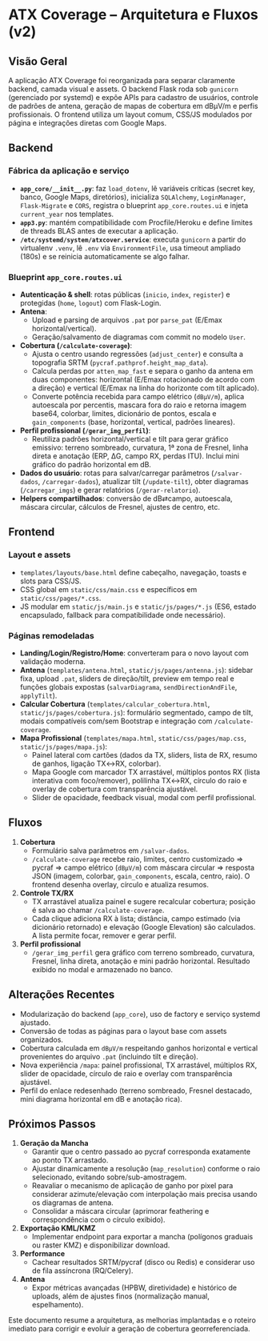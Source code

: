 # ATX Coverage – Arquitetura e Fluxos (v2)

## Visão Geral

A aplicação ATX Coverage foi reorganizada para separar claramente backend, camada visual e assets. O backend Flask roda sob `gunicorn` (gerenciado por systemd) e expõe APIs para cadastro de usuários, controle de padrões de antena, geração de mapas de cobertura em dBµV/m e perfis profissionais. O frontend utiliza um layout comum, CSS/JS modulados por página e integrações diretas com Google Maps.

## Backend

### Fábrica da aplicação e serviço
- **`app_core/__init__.py`**: faz `load_dotenv`, lê variáveis críticas (secret key, banco, Google Maps, diretórios), inicializa `SQLAlchemy`, `LoginManager`, `Flask-Migrate` e `CORS`, registra o blueprint `app_core.routes.ui` e injeta `current_year` nos templates.
- **`app3.py`**: mantém compatibilidade com Procfile/Heroku e define limites de threads BLAS antes de executar a aplicação.
- **`/etc/systemd/system/atxcover.service`**: executa `gunicorn` a partir do virtualenv `.venv`, lê `.env` via `EnvironmentFile`, usa timeout ampliado (180s) e se reinicia automaticamente se algo falhar.

### Blueprint `app_core.routes.ui`
- **Autenticação & shell**: rotas públicas (`inicio`, `index`, `register`) e protegidas (`home`, `logout`) com Flask-Login.
- **Antena**:
  - Upload e parsing de arquivos `.pat` por `parse_pat` (E/Emax horizontal/vertical).
  - Geração/salvamento de diagramas com commit no modelo `User`.
- **Cobertura (`/calculate-coverage`)**:
  - Ajusta o centro usando regressões (`adjust_center`) e consulta a topografia SRTM (`pycraf.pathprof.height_map_data`).
  - Calcula perdas por `atten_map_fast` e separa o ganho da antena em duas componentes: horizontal (E/Emax rotacionado de acordo com a direção) e vertical (E/Emax na linha do horizonte com tilt aplicado).
  - Converte potência recebida para campo elétrico (`dBµV/m`), aplica autoescala por percentis, mascara fora do raio e retorna imagem base64, colorbar, limites, dicionário de pontos, escala e `gain_components` (base, horizontal, vertical, padrões lineares).
- **Perfil profissional (`/gerar_img_perfil`)**:
  - Reutiliza padrões horizontal/vertical e tilt para gerar gráfico emissivo: terreno sombreado, curvatura, 1ª zona de Fresnel, linha direta e anotação (ERP, ΔG, campo RX, perdas ITU). Inclui mini gráfico do padrão horizontal em dB.
- **Dados do usuário**: rotas para salvar/carregar parâmetros (`/salvar-dados`, `/carregar-dados`), atualizar tilt (`/update-tilt`), obter diagramas (`/carregar_imgs`) e gerar relatórios (`/gerar-relatorio`).
- **Helpers compartilhados**: conversão de dB⇄campo, autoescala, máscara circular, cálculos de Fresnel, ajustes de centro, etc.

## Frontend

### Layout e assets
- `templates/layouts/base.html` define cabeçalho, navegação, toasts e slots para CSS/JS.
- CSS global em `static/css/main.css` e específicos em `static/css/pages/*.css`.
- JS modular em `static/js/main.js` e `static/js/pages/*.js` (ES6, estado encapsulado, fallback para compatibilidade onde necessário).

### Páginas remodeladas
- **Landing/Login/Registro/Home**: converteram para o novo layout com validação moderna.
- **Antena** (`templates/antena.html`, `static/js/pages/antenna.js`): sidebar fixa, upload `.pat`, sliders de direção/tilt, preview em tempo real e funções globais expostas (`salvarDiagrama`, `sendDirectionAndFile`, `applyTilt`).
- **Calcular Cobertura** (`templates/calcular_cobertura.html`, `static/js/pages/cobertura.js`): formulário segmentado, campo de tilt, modais compatíveis com/sem Bootstrap e integração com `/calculate-coverage`.
- **Mapa Profissional** (`templates/mapa.html`, `static/css/pages/map.css`, `static/js/pages/mapa.js`):
  - Painel lateral com cartões (dados da TX, sliders, lista de RX, resumo de ganhos, ligação TX↔RX, colorbar).
  - Mapa Google com marcador TX arrastável, múltiplos pontos RX (lista interativa com foco/remover), polilinha TX↔RX, círculo do raio e overlay de cobertura com transparência ajustável.
  - Slider de opacidade, feedback visual, modal com perfil profissional.

## Fluxos

1. **Cobertura**
   - Formulário salva parâmetros em `/salvar-dados`.
   - `/calculate-coverage` recebe raio, limites, centro customizado ⇒ pycraf ⇒ campo elétrico (`dBµV/m`) com máscara circular ⇒ resposta JSON (imagem, colorbar, `gain_components`, escala, centro, raio). O frontend desenha overlay, círculo e atualiza resumos.
2. **Controle TX/RX**
   - TX arrastável atualiza painel e sugere recalcular cobertura; posição é salva ao chamar `/calculate-coverage`.
   - Cada clique adiciona RX à lista; distância, campo estimado (via dicionário retornado) e elevação (Google Elevation) são calculados. A lista permite focar, remover e gerar perfil.
3. **Perfil profissional**
   - `/gerar_img_perfil` gera gráfico com terreno sombreado, curvatura, Fresnel, linha direta, anotação e mini padrão horizontal. Resultado exibido no modal e armazenado no banco.

## Alterações Recentes
- Modularização do backend (`app_core`), uso de factory e serviço systemd ajustado.
- Conversão de todas as páginas para o layout base com assets organizados.
- Cobertura calculada em `dBµV/m` respeitando ganhos horizontal e vertical provenientes do arquivo `.pat` (incluindo tilt e direção).
- Nova experiência `/mapa`: painel profissional, TX arrastável, múltiplos RX, slider de opacidade, círculo de raio e overlay com transparência ajustável.
- Perfil do enlace redesenhado (terreno sombreado, Fresnel destacado, mini diagrama horizontal em dB e anotação rica).

## Próximos Passos
1. **Geração da Mancha**
   - Garantir que o centro passado ao pycraf corresponda exatamente ao ponto TX arrastado.
   - Ajustar dinamicamente a resolução (`map_resolution`) conforme o raio selecionado, evitando sobre/sub-amostragem.
   - Reavaliar o mecanismo de aplicação de ganho por pixel para considerar azimute/elevação com interpolação mais precisa usando os diagramas de antena.
   - Consolidar a máscara circular (aprimorar feathering e correspondência com o círculo exibido).
2. **Exportação KML/KMZ**
   - Implementar endpoint para exportar a mancha (polígonos graduais ou raster KMZ) e disponibilizar download.
3. **Performance**
   - Cachear resultados SRTM/pycraf (disco ou Redis) e considerar uso de fila assíncrona (RQ/Celery).
4. **Antena**
   - Expor métricas avançadas (HPBW, diretividade) e histórico de uploads, além de ajustes finos (normalização manual, espelhamento).

Este documento resume a arquitetura, as melhorias implantadas e o roteiro imediato para corrigir e evoluir a geração de cobertura georreferenciada.
